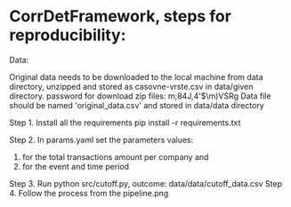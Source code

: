 # CorrDetFramework, steps for reproducibility:
 
Data:

Original data needs to be downloaded to the local machine from data directory, unzipped and stored as casovne-vrste.csv in data/given directory. password for download zip files: m;84J,4'$\m)VSRg
Data file should be named 'original_data.csv' and stored in data/data directory

Step 1. Install all the requirements
pip install -r requirements.txt

Step 2. In params.yaml set the parameters values:
1. for the total transactions amount per company and 
2. for the event and time period

Step 3. Run  python src/cutoff.py, outcome: data/data/cutoff_data.csv
Step 4. Follow the process from the pipeline.png

